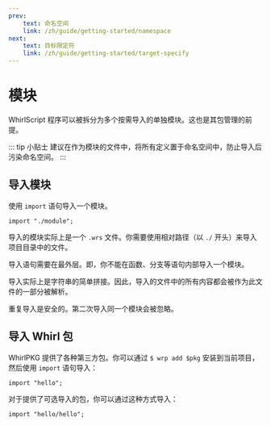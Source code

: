 ```yaml
---
prev:
    text: 命名空间
    link: /zh/guide/getting-started/namespace
next:
    text: 目标限定符
    link: /zh/guide/getting-started/target-specify
---
```


# 模块

WhirlScript 程序可以被拆分为多个按需导入的单独模块。这也是其包管理的前提。

::: tip 小贴士
建议在作为模块的文件中，将所有定义置于命名空间中，防止导入后污染命名空间。
:::

## 导入模块

使用 `import` 语句导入一个模块。

```WhirlScript
import "./module";
```

导入的模块实际上是一个 `.wrs` 文件。你需要使用相对路径（以 `./` 开头）来导入项目目录中的文件。

导入语句需要在最外层。即，你不能在函数、分支等语句内部导入一个模块。

导入实际上是字符串的简单拼接。因此，导入的文件中的所有内容都会被作为此文件的一部分被解析。

重复导入是安全的。第二次导入同一个模块会被忽略。

## 导入 Whirl 包

WhirlPKG 提供了各种第三方包。你可以通过 `$ wrp add $pkg` 安装到当前项目，然后使用 `import` 语句导入：

```WhirlScript
import "hello";
```

对于提供了可选导入的包，你可以通过这种方式导入：

```WhirlScript
import "hello/hello";
```
